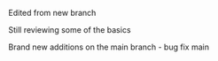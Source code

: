 Edited from new branch

Still reviewing some of the basics

Brand new additions on the main branch - bug fix main
